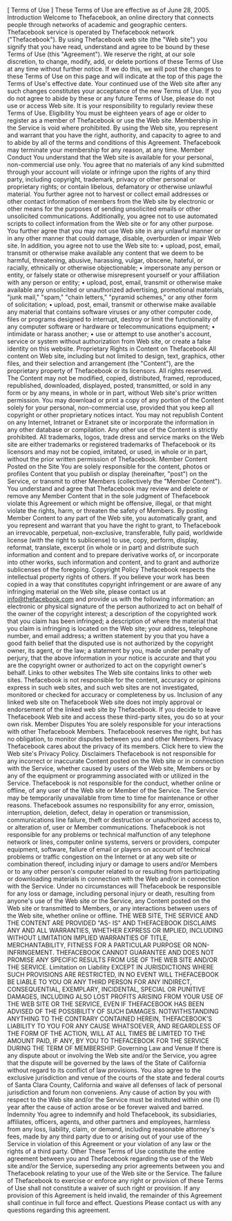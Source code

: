 [ Terms of Use ]
These Terms of Use are effective as of June 28, 2005.
Introduction
Welcome to Thefacebook, an online directory that connects people through networks of academic and geographic
centers. Thefacebook service is operated by Thefacebook network ("Thefacebook"). By using Thefacebook web site
(the "Web site") you signify that you have read, understand and agree to be bound by these Terms of Use (this
"Agreement"). We reserve the right, at our sole discretion, to change, modify, add, or delete portions of these
Terms of Use at any time without further notice. If we do this, we will post the changes to these Terms of Use on
this page and will indicate at the top of this page the Terms of Use's effective date. Your continued use of the Web
site after any such changes constitutes your acceptance of the new Terms of Use. If you do not agree to abide by
these or any future Terms of Use, please do not use or access Web site. It is your responsibility to regularly review
these Terms of Use. 
Eligibility
You must be eighteen years of age or older to register as a member of Thefacebook or use the Web site.
Membership in the Service is void where prohibited. By using the Web site, you represent and warrant that you
have the right, authority, and capacity to agree to and to abide by all of the terms and conditions of this
Agreement. Thefacebook may terminate your membership for any reason, at any time. 
Member Conduct
You understand that the Web site is available for your personal, non-commercial use only. You agree that no
materials of any kind submitted through your account will violate or infringe upon the rights of any third party,
including copyright, trademark, privacy or other personal or proprietary rights; or contain libelous, defamatory or
otherwise unlawful material. You further agree not to harvest or collect email addresses or other contact
information of members from the Web site by electronic or other means for the purposes of sending unsolicited
emails or other unsolicited communications. Additionally, you agree not to use automated scripts to collect
information from the Web site or for any other purpose. You further agree that you may not use Web site in any
unlawful manner or in any other manner that could damage, disable, overburden or impair Web site. In addition,
you agree not to use the Web site to:
• upload, post, email, transmit or otherwise make available any content that we deem to be harmful,
threatening, abusive, harassing, vulgar, obscene, hateful, or racially, ethnically or otherwise objectionable;
• impersonate any person or entity, or falsely state or otherwise misrepresent yourself or your affiliation with
any person or entity;
• upload, post, email, transmit or otherwise make available any unsolicited or unauthorized advertising,
promotional materials, "junk mail," "spam," "chain letters," "pyramid schemes," or any other form of
solicitation;
• upload, post, email, transmit or otherwise make available any material that contains software viruses or any
other computer code, files or programs designed to interrupt, destroy or limit the functionality of any
computer software or hardware or telecommunications equipment;
• intimidate or harass another;
• use or attempt to use another's account, service or system without authorization from Web site, or create a
false identity on this website.
Proprietary Rights in Content on Thefacebook
All content on Web site, including but not limited to design, text, graphics, other files, and their selection and
arrangement (the "Content"), are the proprietary property of Thefacebook or its licensors. All rights reserved. The
Content may not be modified, copied, distributed, framed, reproduced, republished, downloaded, displayed, posted,
transmitted, or sold in any form or by any means, in whole or in part, without Web site's prior written permission.
You may download or print a copy of any portion of the Content solely for your personal, non-commercial use,
provided that you keep all copyright or other proprietary notices intact. You may not republish Content on any
Internet, Intranet or Extranet site or incorporate the information in any other database or compilation. Any other
use of the Content is strictly prohibited.
All trademarks, logos, trade dress and service marks on the Web site are either trademarks or registered
trademarks of Thefacebook or its licensors and may not be copied, imitated, or used, in whole or in part, without
the prior written permission of Thefacebook. 
Member Content Posted on the Site
You are solely responsible for the content, photos or profiles Content that you publish or display (hereinafter,
"post") on the Service, or transmit to other Members (collectively the "Member Content"). You understand and
agree that Thefacebook may review and delete or remove any Member Content that in the sole judgment of
Thefacebook violate this Agreement or which might be offensive, illegal, or that might violate the rights, harm, or
threaten the safety of Members. 
By posting Member Content to any part of the Web site, you automatically grant, and you represent and warrant
that you have the right to grant, to Thefacebook an irrevocable, perpetual, non-exclusive, transferable, fully paid,
worldwide license (with the right to sublicense) to use, copy, perform, display, reformat, translate, excerpt (in
whole or in part) and distribute such information and content and to prepare derivative works of, or incorporate
into other works, such information and content, and to grant and authorize sublicenses of the foregoing. 
Copyright Policy
Thefacebook respects the intellectual property rights of others. If you believe your work has been copied in a way
that constitutes copyright infringement or are aware of any infringing material on the Web site, please contact us at
info@thefacebook.com and provide us with the following information: an electronic or physical signature of the
person authorized to act on behalf of the owner of the copyright interest; a description of the copyrighted work
that you claim has been infringed; a description of where the material that you claim is infringing is located on the
Web site; your address, telephone number, and email address; a written statement by you that you have a good
faith belief that the disputed use is not authorized by the copyright owner, its agent, or the law; a statement by
you, made under penalty of perjury, that the above information in your notice is accurate and that you are the
copyright owner or authorized to act on the copyright owner's behalf. 
Links to other websites
The Web site contains links to other web sites. Thefacebook is not responsible for the content, accuracy or opinions
express in such web sites, and such web sites are not investigated, monitored or checked for accuracy or
completeness by us. Inclusion of any linked web site on Thefacebook Web site does not imply approval or
endorsement of the linked web site by Thefacebook. If you decide to leave Thefacebook Web site and access these
third-party sites, you do so at your own risk. 
Member Disputes
You are solely responsible for your interactions with other Thefacebook Members. Thefacebook reserves the right,
but has no obligation, to monitor disputes between you and other Members. 
Privacy
Thefacebook cares about the privacy of its members. Click here to view the Web site's Privacy Policy. 
Disclaimers
Thefacebook is not responsible for any incorrect or inaccurate Content posted on the Web site or in connection with
the Service, whether caused by users of the Web site, Members or by any of the equipment or programming
associated with or utilized in the Service. Thefacebook is not responsible for the conduct, whether online or offline,
of any user of the Web site or Member of the Service. The Service may be temporarily unavailable from time to
time for maintenance or other reasons. Thefacebook assumes no responsibility for any error, omission, interruption,
deletion, defect, delay in operation or transmission, communications line failure, theft or destruction or
unauthorized access to, or alteration of, user or Member communications. Thefacebook is not responsible for any
problems or technical malfunction of any telephone network or lines, computer online systems, servers or
providers, computer equipment, software, failure of email or players on account of technical problems or traffic
congestion on the Internet or at any web site or combination thereof, including injury or damage to users and/or
Members or to any other person's computer related to or resulting from participating or downloading materials in
connection with the Web and/or in connection with the Service. Under no circumstances will Thefacebook be
responsible for any loss or damage, including personal injury or death, resulting from anyone's use of the Web site
or the Service, any Content posted on the Web site or transmitted to Members, or any interactions between users
of the Web site, whether online or offline. THE WEB SITE, THE SERVICE AND THE CONTENT ARE PROVIDED "AS-
IS" AND THEFACEBOOK DISCLAIMS ANY AND ALL WARRANTIES, WHETHER EXPRESS OR IMPLIED, INCLUDING
WITHOUT LIMITATION IMPLIED WARRANTIES OF TITLE, MERCHANTABILITY, FITNESS FOR A PARTICULAR
PURPOSE OR NON-INFRINGEMENT. THEFACEBOOK CANNOT GUARANTEE AND DOES NOT PROMISE ANY SPECIFIC
RESULTS FROM USE OF THE WEB SITE AND/OR THE SERVICE. 
Limitation on Liability
EXCEPT IN JURISDICTIONS WHERE SUCH PROVISIONS ARE RESTRICTED, IN NO EVENT WILL THEFACEBOOK BE
LIABLE TO YOU OR ANY THIRD PERSON FOR ANY INDIRECT, CONSEQUENTIAL, EXEMPLARY, INCIDENTAL,
SPECIAL OR PUNITIVE DAMAGES, INCLUDING ALSO LOST PROFITS ARISING FROM YOUR USE OF THE WEB SITE
OR THE SERVICE, EVEN IF THEFACEBOOK HAS BEEN ADVISED OF THE POSSIBILITY OF SUCH DAMAGES.
NOTWITHSTANDING ANYTHING TO THE CONTRARY CONTAINED HEREIN, THEFACEBOOK'S LIABILITY TO YOU
FOR ANY CAUSE WHATSOEVER, AND REGARDLESS OF THE FORM OF THE ACTION, WILL AT ALL TIMES BE
LIMITED TO THE AMOUNT PAID, IF ANY, BY YOU TO THEFACEBOOK FOR THE SERVICE DURING THE TERM OF
MEMBERSHIP. 
Governing Law and Venue
If there is any dispute about or involving the Web site and/or the Service, you agree that the dispute will be
governed by the laws of the State of California without regard to its conflict of law provisions. You also agree to the
exclusive jurisdiction and venue of the courts of the state and federal courts of Santa Clara County, California and
waive all defenses of lack of personal jurisdiction and forum non conveniens. Any cause of action by you with
respect to the Web site and/or the Service must be instituted within one (1) year after the cause of action arose or
be forever waived and barred. 
Indemnity
You agree to indemnify and hold Thefacebook, its subsidiaries, affiliates, officers, agents, and other partners and
employees, harmless from any loss, liability, claim, or demand, including reasonable attorney's fees, made by any
third party due to or arising out of your use of the Service in violation of this Agreement or your violation of any
law or the rights of a third party. 
Other
These Terms of Use constitute the entire agreement between you and Thefacebook regarding the use of the Web
site and/or the Service, superseding any prior agreements between you and Thefacebook relating to your use of
the Web site or the Service. The failure of Thefacebook to exercise or enforce any right or provision of these Terms
of Use shall not constitute a waiver of such right or provision. If any provision of this Agreement is held invalid, the
remainder of this Agreement shall continue in full force and effect. 
Questions
Please contact us with any questions regarding this agreement.